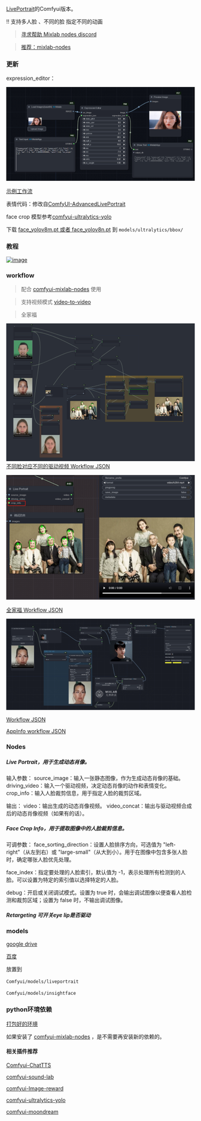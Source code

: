 [LivePortrait](https://github.com/KwaiVGI/LivePortrait)的Comfyui版本。

!! 支持多人脸 、不同的脸 指定不同的动画

> [寻求帮助 Mixlab nodes discord](https://discord.gg/cXs9vZSqeK)

> [推荐：mixlab-nodes](https://github.com/shadowcz007/comfyui-mixlab-nodes)


### 更新

expression_editor：

![alt text](./example/1722665711975.png)

[示例工作流](./example/expression_workflow.json)

表情代码：修改自[ComfyUI-AdvancedLivePortrait](https://github.com/PowerHouseMan/ComfyUI-AdvancedLivePortrait)

face crop 模型参考[comfyui-ultralytics-yolo](https://github.com/shadowcz007/comfyui-ultralytics-yolo)

下载  [face_yolov8m.pt 或者 face_yolov8n.pt](https://github.com/ultralytics/assets/releases/) 到 ```models/ultralytics/bbox/```


### 教程
[![image](https://github.com/user-attachments/assets/ab5d45c3-aeae-458f-bc8b-b017e7d1138c)](https://www.bilibili.com/video/BV1JW421R7sP/?buvid=ZE4865E83C2A9F8547C08310ED8406E72D1B&is_story_h5=false&mid=hSf%2B8X%2BJL2Hq%2F3zyc4No3A%3D%3D&p=1&plat_id=116&share_from=ugc&share_medium=iphone&share_plat=ios&share_session_id=B4772702-1A00-4E2D-8993-4725A2F52BB1&share_source=WEIXIN&share_tag=s_i&spmid=united.player-video-detail.0.0&timestamp=1720927658&unique_k=LAUWKu1&up_id=43149384&vd_source=6b8c7c3af882b1b8460fa6fa0ce1c69d)




### workflow



> 配合 [comfyui-mixlab-nodes](https://github.com/shadowcz007/comfyui-mixlab-nodes) 使用


> 支持视频模式 [video-to-video](example/v2v-workflow.json)


> 全家福

[![alt text](example/1720268832629.png)](example/mul-workflow.json)
[不同脸对应不同的驱动视频 Workflow JSON](example/mul-workflow.json)


[![alt text](example/1720256574305.png)](example/全家福模式-workflow.json)

[全家福 Workflow JSON](example/全家福模式-workflow.json)


[![alt text](example/1720256807930.png)](example/live_workflow.json)

[Workflow JSON](example/live_workflow.json)

[AppInfo workflow JSON](example/appinfo-workflow.json)

### Nodes

##### Live Portrait，用于生成动态肖像。

输入参数：
source_image：输入一张静态图像，作为生成动态肖像的基础。
driving_video：输入一个驱动视频，决定动态肖像的动作和表情变化。
crop_info：输入人脸裁剪信息，用于指定人脸的裁剪区域。

输出：
video：输出生成的动态肖像视频。
video_concat：输出与驱动视频合成后的动态肖像视频（如果有的话）。


##### Face Crop Info，用于提取图像中的人脸裁剪信息。

可调参数：
face_sorting_direction：设置人脸排序方向，可选值为 "left-right"（从左到右）或 "large-small"（从大到小）。用于在图像中包含多张人脸时，确定哪张人脸优先处理。

face_index：指定要处理的人脸索引，默认值为 -1，表示处理所有检测到的人脸。可以设置为特定的索引值以选择特定的人脸。

debug：开启或关闭调试模式。设置为 true 时，会输出调试图像以便查看人脸检测和裁剪区域；设置为 false 时，不输出调试图像。

##### Retargeting 可开关eye lip是否驱动


### models

[google drive](https://drive.google.com/drive/folders/1UtKgzKjFAOmZkhNK-OYT0caJ_w2XAnib)

[百度](https://pan.baidu.com/s/1WpZ1FrqYLLytvLBIpTWShw?pwd=MAI0)

放置到 

``` Comfyui/models/liveportrait ``` 

``` Comfyui/models/insightface ```

### python环境依赖

[打包好的环境](https://pan.baidu.com/s/1oQCvtWR2seFloZDGsNGNTQ?pwd=MAI0)

如果安装了 [comfyui-mixlab-nodes](https://github.com/shadowcz007/comfyui-mixlab-nodes) ，是不需要再安装新的依赖的。


#### 相关插件推荐

[Comfyui-ChatTTS](https://github.com/shadowcz007/Comfyui-ChatTTS)

[comfyui-sound-lab](https://github.com/shadowcz007/comfyui-sound-lab)

[comfyui-Image-reward](https://github.com/shadowcz007/comfyui-Image-reward)

[comfyui-ultralytics-yolo](https://github.com/shadowcz007/comfyui-ultralytics-yolo)

[comfyui-moondream](https://github.com/shadowcz007/comfyui-moondream)

